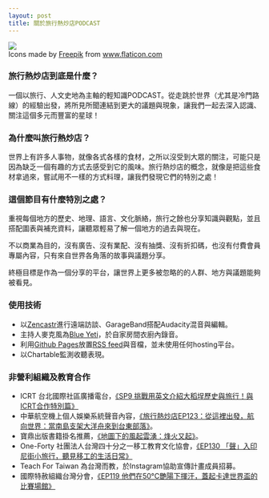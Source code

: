 ```yaml
---
layout: post
title: 關於旅行熱炒店PODCAST
---
```


<img class="flaticon" src="https://cdn-icons-png.flaticon.com/512/673/673615.png">
<div class="attribution">Icons made by <a href="https://www.flaticon.com/authors/freepik" title="Freepik">Freepik</a> from <a href="https://www.flaticon.com/" title="Flaticon">www.flaticon.com</a></div>

### 旅行熱炒店到底是什麼？

一個以旅行、人文史地為主軸的輕知識PODCAST。從走跳於世界（尤其是冷門路線）的經驗出發，將所見所聞連結到更大的議題與現象，讓我們一起去深入認識、關注這個多元而豐富的星球！

### 為什麼叫旅行熱炒店？

世界上有許多人事物，就像各式各樣的食材，之所以沒受到大眾的關注，可能只是因為缺乏一個有趣的方式去感受到它的風味。旅行熱炒店的概念，就像是把這些食材拿過來，嘗試用不一樣的方式料理，讓我們發現它們的特別之處！

### 這個節目有什麼特別之處？

重視每個地方的歷史、地理、語言、文化脈絡，旅行之餘也分享知識與觀點，並且搭配圖表與補充資料，讓聽眾輕易了解一個地方的過去與現在。

不以商業為目的，沒有廣告、沒有業配、沒有抽獎、沒有折扣碼，也沒有付費會員專屬內容，只有來自世界各角落的故事與議題分享。

終極目標是作為一個分享的平台，讓世界上更多被忽略的的人群、地方與議題能夠被看見。

### 使用技術

* 以[Zencastr](https://zencastr.com/)進行遠端訪談、GarageBand搭配Audacity混音與編輯。
* 主持人麥克風為[Blue Yeti](https://www.bluemic.com/en-us/products/yeti/)，於自家房間衣廚內錄音。
* 利用[Github Pages](https://pages.github.com/)放置[RSS feed](https://ltsoj.com/podcast.xml)與音檔，並未使用任何hosting平台。
* 以Chartable監測收聽表現。

### 非營利組織及教育合作

* ICRT 台北國際社區廣播電台，[《SP9 挑戰用英文介紹大稻埕歷史與旅行！與ICRT合作特別篇》](/podcast-sp009)
* 中華航空機上個人娛樂系統聲音內容，[《旅行熱炒店EP123：從這裡出發，航向世界：當南島支架大洋舟來到台東部落》](/podcast-ep123)。
* 寶鼎出版書籍掛名推薦，[《地圖下的風起雲湧：烽火又起》](https://www.books.com.tw/products/0010959689)。
* One-Forty 社團法人台灣四十分之一移工教育文化協會，[《EP130 「聲」入印尼街小旅行，聽見移工的生活日常》](/podcast-ep130)
* Teach For Taiwan 為台灣而教，於Instagram協助宣傳計畫成員招募。
* 國際特赦組織台灣分會，[《EP119 他們在50°C艷陽下揮汗，蓋起卡達世界盃的比賽場館》](/podcast-ep119)
